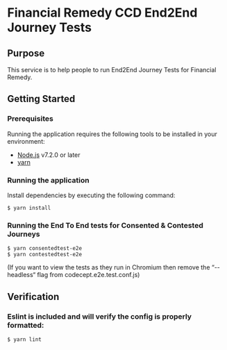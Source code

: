 # Financial Remedy CCD End2End Journey Tests

## Purpose

This service is to help people to run End2End Journey Tests for Financial Remedy.

## Getting Started

### Prerequisites

Running the application requires the following tools to be installed in your environment:

  * [Node.js](https://nodejs.org/) v7.2.0 or later
  * [yarn](https://yarnpkg.com/)

### Running the application

Install dependencies by executing the following command:

 ```
$ yarn install
 ```

### Running the End To End tests for Consented & Contested Journeys

 ```
$ yarn consentedtest-e2e
$ yarn contestedtest-e2e
 ```

(If you want to view the tests as they run in Chromium then remove the “--headless“ flag from codecept.e2e.test.conf.js)

## Verification

### Eslint is included and will verify the config is properly formatted:

`$ yarn lint`
